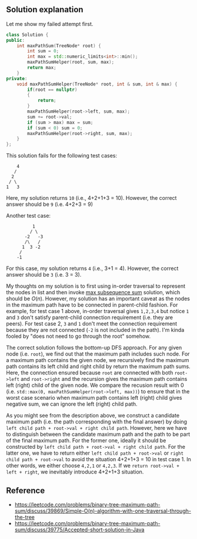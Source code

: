 ## Solution explanation

Let me show my failed attempt first.

```cpp
class Solution {
public:
    int maxPathSum(TreeNode* root) {
        int sum = 0;
        int max = std::numeric_limits<int>::min();
        maxPathSumHelper(root, sum, max);
        return max;
    }
private:
    void maxPathSumHelper(TreeNode* root, int & sum, int & max) {
        if(root == nullptr)
        {
            return;
        }
        maxPathSumHelper(root->left, sum, max);
        sum += root->val;
        if (sum > max) max = sum;
        if (sum < 0) sum = 0;
        maxPathSumHelper(root->right, sum, max);
    }
};
```

This solution fails for the following test cases:

```
    4
   /
  2
 / \
1   3
```

Here, my solution returns `10` (i.e., 4+2+1+3 = 10). However, the correct answer should be `9` (i.e. 4+2+3 = 9)

Another test case:

```
          1
         / \
       -2   -3
       /\   /
      1  3 -2
     /
    -1
```

For this case, my solution returns `4` (i.e., 3+1 = 4). However, the correct answer should be `3` (i.e. 3 = 3).

My thoughts on my solution is to first using in-order traversal to represent the nodes in list and then invoke
[max subsequence sum](https://leetcode.com/problems/maximum-subarray/description/) solution, which should be $O(n)$.
However, my solution has an important caveat as the nodes in the maximum path have to be connected in parent-child fashion.
For example, for test case 1 above, in-order traversal gives `1,2,3,4` but notice `1` and `3` don't satisfy parent-child connection
requirement (i.e. they are peers). For test case 2, `3` and `1` don't meet the connection requirement because they are not connected
(`-2` is not included in the path). I'm kinda fooled by "does not need to go through the root" somehow.

The correct solution follows the bottom-up DFS approach. For any given node (i.e. `root`), we find out that the maximum
path includes such node. For a maximum path contains the given node, we recursively find the maximum path contains its left
child and right child by return the maximum path sums. Here, the connection ensured because `root` are connected with both `root->left` and `root->right`
and the recursion gives the maximum path contains left (right) child of the given node. We compare the recusion result
with 0 (i.e. `std::max(0, maxPathSumHelper(root->left, max))`) to ensure that in the worst case scenario when maximum
path contains left (right) child gives negative sum, we can ignore the left (right) child path.

As you might see from the description above, we construct a candidate maximum path (i.e. the path corresponding with the final answer)
by doing `left child path + root->val + right child path`. However, here we have to distinguish between the candidate maximum path
and the path to be part of the final maximum path. For the former one, ideally it should be constructed by
`left child path + root->val + right child path`. For the latter one, we have to return either `left child path + root->val`
or `right child path + root->val` to avoid the situation 4+2+1+3 = 10 in test case 1. In other words, we either choose `4,2,1`
or `4,2,3`. If we `return root->val + left + right`, we inevitably introduce 4+2+1+3 situation.

## Reference

- https://leetcode.com/problems/binary-tree-maximum-path-sum/discuss/39869/Simple-O(n)-algorithm-with-one-traversal-through-the-tree
- https://leetcode.com/problems/binary-tree-maximum-path-sum/discuss/39775/Accepted-short-solution-in-Java
